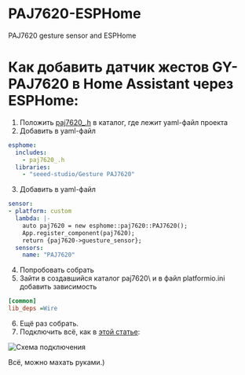# PAJ7620-ESPHome
PAJ7620 gesture sensor and ESPHome

# Как добавить датчик жестов GY-PAJ7620 в Home Assistant через ESPHome:

1. Положить [paj7620_.h](https://github.com/apaex/PAJ7620-ESPHome/blob/main/paj7620_.h) в каталог, где лежит yaml-файл проекта
2. Добавить в yaml-файл 

```yaml
esphome:
  includes:
    - paj7620_.h
  libraries:
    - "seeed-studio/Gesture PAJ7620"
```

3. Добавить в yaml-файл 

```yaml
sensor:
- platform: custom
  lambda: |-
    auto paj7620 = new esphome::paj7620::PAJ7620();
    App.register_component(paj7620);
    return {paj7620->guesture_sensor};
  sensors:
    name: "PAJ7620"
```
    
4. Попробовать собрать
5. Зайти в создавшийся каталог paj7620\ и в файл platformio.ini добавить зависимость 

```ini
[common]
lib_deps =Wire
```

6. Ещё раз собрать. 
7. Подключить всё, как в [этой статье](http://www.esp8266learning.com/paj7620-gesture-sensor-and-esp8266.php):

![Схема подключения](https://i2.wp.com/www.esp8266learning.com/wp-content/uploads/2018/09/esp8266-and-PAJ7620_bb.jpg?w=549 "Схема")

Всё, можно махать руками.)
